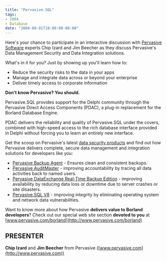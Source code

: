 ```yaml
---
title: "Pervasive.SQL"
tags:
- 2004
- Database
date: "2004-08-01T18:00:00-08:00"
---
```


Here's your chance to participate in an interactive discussion with [Pervasive Software](http://www.pervasive.com) experts Chip Izard and Jim Beecher as they discuss Pervasive's Data Management Security and Data Integration solutions.

What's in it for you?  Just by showing up you'll learn how to:

- Reduce the security risks to the data in your apps
- Manage and integrate data across or beyond your enterprise
- Deliver timely access to corporate information

**Don't know Pervasive?  You should.**

Pervasive.SQL provides support for the Delphi community through the Pervasive Direct Access Components (PDAC), a plug-in replacement for the Borland Database Engine.  

PDAC delivers the reliability and quality of Pervasive.SQL under the covers, combined with high-speed access to the rich database interface provided in Delphi without forcing you to learn an entirely new interface.

Get the scoop on Pervasive's latest [data security products](http://www.pervasive.com/security) and find out how Pervasive delivers complete, secure data management and integration solutions for developers like you:

- [Pervasive Backup Agent](http://www.pervasive.com/backupagent) - Ensures clean and consistent backups.
- [Pervasive AuditMaster](http://www.pervasive.com/auditmaster/) - improving accountability by tracing all data activities back to named users.
- [Pervasive DataExchange Real-Time Backup Edition](http://www.pervasive.com/dataexchange) - improving availability by reducing data loss or downtime due to server crashes or site disasters.
- [Pervasive.SQL V8](http://www.pervasive.com/psql/index.asp)  - improving integrity by eliminating operating system and network data vulnerabilities.

Want to know more about how Pervasive **delivers value to Borland developers**?  Check out our special web site section **devoted to you** at [www.pervasive.com/borland](http://www.pervasive.com/borland)

## PRESENTER ##

**Chip Izard** and **Jim Beecher** from Pervasive ([www.pervasive.com](http://www.pervasive.com))
